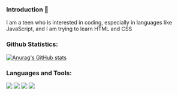 ### Introduction 👋
I am a teen who is interested in coding, especially in languages like JavaScript, and I am trying to learn HTML and CSS

### Github Statistics:
[![Anurag's GitHub stats](https://github-readme-stats.vercel.app/api?username=skizzycodes&show_icons=true&theme=github_dark)](https://github.com/anuraghazra/github-readme-stats)

### Languages and Tools:
<p align="left">
<img src="https://img.shields.io/badge/Node.JS-black?style=for-the-badge&logo=node.js" />
<img src="https://img.shields.io/badge/-HTML5-black?style=for-the-badge&logo=HTML5" />
<img src="https://img.shields.io/badge/CSS-black?style=for-the-badge&logo=css3&logoColor=#1572B6" />
<img src="https://img.shields.io/badge/Javascript-black?style=for-the-badge&logo=javascript" />
</p>
